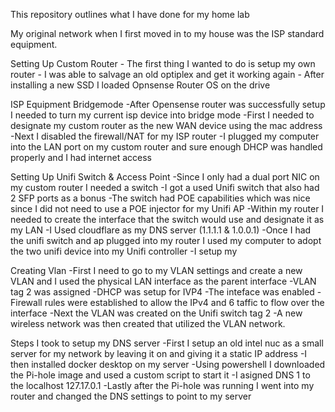 This repository outlines what I have done for my home lab

My original network when I first moved in to my house was the ISP standard equipment.

Setting Up Custom Router
    - The first thing I wanted to do is setup my own router
    - I was able to salvage an old optiplex and get it working again
    - After installing a new SSD I loaded Opnsense Router OS on the drive

ISP Equipment Bridgemode
    -After Opensense router was successfully setup I needed to turn my current isp device into bridge mode
    -First I needed to designate my custom router as the new WAN device using the mac address
    -Next I disabled the firewall/NAT for my ISP router
    -I plugged my computer into the LAN port on my custom router and sure enough DHCP was handled properly and I had internet access

Setting Up Unifi Switch & Access Point
    -Since I only had a dual port NIC on my custom router I needed a switch
    -I got a used Unifi switch that also had 2 SFP ports as a bonus
    -The switch had POE capabilities which was nice since I did not need to use a POE injector for my Unifi AP
    -Within my router I needed to create the interface that the switch would use and designate it as my LAN
    -I Used cloudflare as my DNS server (1.1.1.1 & 1.0.0.1)
    -Once I had the unifi switch and ap plugged into my router I used my computer to adopt the two unifi device into my Unifi controller
    -I setup my 

Creating Vlan
    -First I need to go to my VLAN settings and create a new VLAN and I used the physical LAN interface as the parent interface
    -VLAN tag 2 was assigned
    -DHCP was setup for IVP4
    -The inteface was enabled
    -Firewall rules were established to allow the IPv4 and 6 taffic to flow over the interface
    -Next the VLAN was created on the Unifi switch tag 2
    -A new wireless network was then created that utilized the VLAN network.

Steps I took to setup my DNS server
  -First I setup an old intel nuc as a small server for my network by leaving it on and giving it a static IP address
  -I then installed docker desktop on my server
  -Using powershell I downloaded the Pi-hole image and used a custom script to start it
  -I asigned DNS 1 to the localhost 127.17.0.1
  -Lastly after the Pi-hole was running I went into my router and changed the DNS settings to point to my server